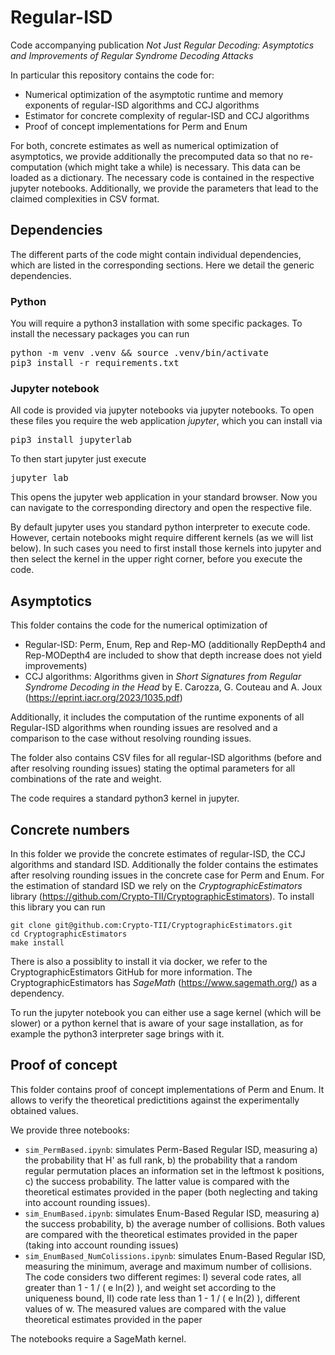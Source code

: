 # Regular-ISD
Code accompanying publication *Not Just Regular Decoding: Asymptotics and Improvements of Regular Syndrome Decoding Attacks*

In particular this repository contains the code for:
- Numerical optimization of the asymptotic runtime and memory exponents of regular-ISD algorithms and CCJ algorithms
- Estimator for concrete complexity of regular-ISD and CCJ algorithms
- Proof of concept implementations for Perm and Enum

For both, concrete estimates as well as numerical optimization of asymptotics, we provide additionally the precomputed
data so that no re-computation (which might take a while) is necessary. This data can be loaded as a dictionary. The necessary
code is contained in the respective jupyter notebooks. Additionally, we provide the parameters that lead to the claimed complexities
in CSV format.


## Dependencies
The different parts of the code might contain individual dependencies, which are listed in the corresponding sections. Here we detail the generic dependencies.
### Python
You will require a python3 installation with some specific packages. To install the necessary packages you can run

<pre translate="no" dir="ltr" is-upgraded="">
python -m venv .venv && source .venv/bin/activate
pip3 install -r requirements.txt
</pre>

### Jupyter notebook 
All code is provided via jupyter notebooks via jupyter notebooks. 
To open these files you require the web application *jupyter*, which you can install via 

<pre translate="no" dir="ltr" is-upgraded="">
pip3 install jupyterlab
</pre>

To then start jupyter just execute

<pre translate="no" dir="ltr" is-upgraded="">
jupyter lab
</pre>

This opens the jupyter web application in your standard browser. Now you can navigate to the corresponding directory and open the respective file.

By default jupyter uses you standard python interpreter to execute code. However, certain notebooks might require different kernels (as we will list below). In such cases you need to first install those kernels into jupyter and then select the kernel in the upper right corner, before you execute the code.

## Asymptotics
This folder contains the code for the numerical optimization of
- Regular-ISD: Perm, Enum, Rep and Rep-MO (additionally RepDepth4 and Rep-MODepth4 are included to show that depth increase does not yield improvements)
- CCJ algorithms: Algorithms given in *Short Signatures from Regular Syndrome Decoding in the Head* by E. Carozza, G. Couteau and A. Joux (https://eprint.iacr.org/2023/1035.pdf)

Additionally, it includes the computation of the runtime exponents of all Regular-ISD algorithms when rounding issues 
are resolved and a comparison to the case without resolving rounding issues.

The folder also contains CSV files for all regular-ISD algorithms (before and after resolving rounding issues) stating the optimal 
parameters for all combinations of the rate and weight.

The code requires a standard python3 kernel in jupyter. 

## Concrete numbers
In this folder we provide the concrete estimates of regular-ISD, the CCJ algorithms and standard ISD. Additionally the folder contains the estimates after resolving rounding issues in the concrete case for Perm and Enum. For the estimation of standard ISD we rely on the *CryptographicEstimators* library (https://github.com/Crypto-TII/CryptographicEstimators).
To install this library you can run 

```
git clone git@github.com:Crypto-TII/CryptographicEstimators.git
cd CryptographicEstimators
make install
```

There is also a possiblity to install it via docker, we refer to the CryptographicEstimators GitHub for more information.
The CryptographicEstimators has *SageMath* (https://www.sagemath.org/) as a dependency.

To run the jupyter notebook you can either use a sage kernel (which will be slower) or a python kernel that is aware of 
your sage installation, as for example the python3 interpreter sage brings with it.


## Proof of concept
This folder contains proof of concept implementations of Perm and Enum. It allows to verify the theoretical predictitions
against the experimentally obtained values.

We provide three notebooks:
- `sim_PermBased.ipynb`: simulates Perm-Based Regular ISD, measuring a) the probability that H' as full rank, b) the probability that a random regular permutation places an information set in the leftmost k positions, c) the success probability. The latter value is compared with the theoretical estimates provided in the paper (both neglecting and taking into account rounding issues).
- `sim_EnumBased.ipynb`: simulates Enum-Based Regular ISD, measuring a) the success probability, b) the average number of collisions. Both values are compared with the theoretical estimates provided in the paper (taking into account rounding issues)
- `sim_EnumBased_NumColissions.ipynb`: simulates Enum-Based Regular ISD, measuring the minimum, average and maximum number of collisions. The code considers two different regimes: I) several code rates, all greater than 1 - 1 / ( e ln(2) ), and weight set according to the uniqueness bound, II) code rate less than 1 - 1 / ( e ln(2) ), different values of w. The measured values are compared with the value theoretical estimates provided in the paper 

The notebooks require a SageMath kernel.


